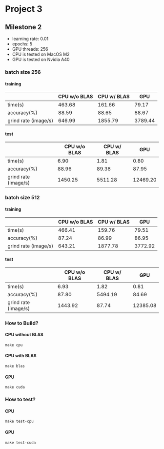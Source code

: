 # Project 3

## Milestone 2

+ learning rate: 0.01
+ epochs: 5
+ GPU threads: 256
+ CPU is tested on MacOS M2
+ GPU is tested on Nvidia A40

### batch size 256

#### training

|                      | CPU w/o BLAS | CPU w/ BLAS | GPU     |
|----------------------|--------------|-------------|---------|
| time(s)              | 463.68       | 161.66      | 79.17   |
| accuracy(%)          | 88.59        | 88.65       | 88.67   |
| grind rate (image/s) | 646.99       | 1855.79     | 3789.44 |
#### test

|                      | CPU w/o BLAS | CPU w/ BLAS | GPU      |
|----------------------|--------------|-------------|----------|
| time(s)              | 6.90         | 1.81        | 0.80     |
| accuracy(%)          | 88.96        | 89.38       | 87.95    |
| grind rate (image/s) | 1450.25      | 5511.28     | 12469.20 |

### batch size 512

#### training

|                      | CPU w/o BLAS | CPU w/ BLAS | GPU     |
|----------------------|--------------|-------------|---------|
| time(s)              | 466.41       | 159.76      | 79.51   |
| accuracy(%)          | 87.24        | 86.99       | 86.95   |
| grind rate (image/s) | 643.21       | 1877.78     | 3772.92 |
#### test

|                      | CPU w/o BLAS | CPU w/ BLAS | GPU      |
|----------------------|--------------|-------------|----------|
| time(s)              | 6.93         | 1.82        | 0.81     |
| accuracy(%)          | 87.80        | 5494.19     | 84.69    |
| grind rate (image/s) | 1443.92      | 87.74       | 12385.08 |

### How to Build?

#### CPU without BLAS

```
make cpu
```

#### CPU with BLAS

```
make blas
```

#### GPU

```
make cuda
```

### How to test?

#### CPU

```
make test-cpu
```

#### GPU

```
make test-cuda
```
